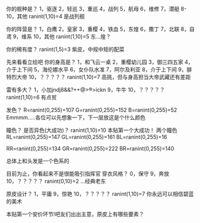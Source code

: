 你的舰种是？
1，驱逐
2，轻巡
3，重巡
4，战列
5，航母
6，维修
7，潜艇
8-10，其他
ranint(1,10)=4
是战列舰

你的阵营是？
1，白鹰
2，皇家
3，重樱
4，铁血
5，东煌
6，撒丁
7，北联
8，自鸢
9，维系
10，其他
ranint(1,10)=5
东...煌？

你的稀有度？
ranint(1,5)=3
紫皮，中规中矩的配菜

先来看看立绘吧
你的身高是？
1，和飞云一桌
2，重樱幼儿园
3，御三四五家
4，介于上下间
5，海伦娜水平
6，女仆队水准
7，阿尔及利亚
8，介于上下间
9，腓特烈大帝
10，？？？？？
ranint(1,10)=7
高挑，但与身高担当大帝武藏还有差距

雷有多大？
1，小加jndj8&&?++@>®>ickn
9，牛牛
10，？？？？？
ranint(1,10)=6
有点贫

发色？
R=ranint(0,255)=107
G=ranint(0,255)=152
B=ranint(0,255)=52
Emmmm.....各位可以先想象一下，下一层放这是个什么颜色

瞳色？
是否异色(大成功)？
ranint(1,10)=10
本贴第一个大成功！
两个瞳色
RL=ranint(0,255)=147
GL=ranint(0,255)=161
BL=ranint(0,255)=16

RR=ranint(0,255)=134
GR=ranint(0,255)=222
BR=ranint(0,255)=140

总体上和头发是一个色系的

目前为止，你看起来不是很能吸引指挥官
穿衣风格？
0，保守
9，奔放
10，？？？？？
ranint(0,10)=2
...经典老东

原皮设计？
1，平庸
9，惊艳
10，？？？？？
ranint(1,10)=7
你永远可以相信碧蓝的美术

本贴第一个安价环节!吧友们出出主意，原皮上有哪些要素？
